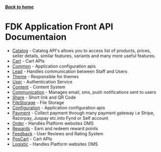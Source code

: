##### [Back to home](../../README.md)

# FDK Application Front API Documentaion


* [Catalog](CatalogReadme.md) - Catalog API's allows you to access list of products, prices, seller details, similar features, variants and many more useful features.  
* [Cart](CartReadme.md) - Cart APIs 
* [Common](CommonReadme.md) - Application configuration apis 
* [Lead](LeadReadme.md) - Handles communication between Staff and Users 
* [Theme](ThemeReadme.md) - Responsible for themes 
* [User](UserReadme.md) - Authentication Service 
* [Content](ContentReadme.md) - Content System 
* [Communication](CommunicationReadme.md) - Manages email, sms, push notifications sent to users 
* [Share](ShareReadme.md) - Short link and QR Code 
* [FileStorage](FileStorageReadme.md) - File Storage 
* [Configuration](ConfigurationReadme.md) - Application configuration apis 
* [Payment](PaymentReadme.md) - Collect payment through many payment gateway i.e Stripe, Razorpay, Juspay etc.into Fynd or Self account 
* [Order](OrderReadme.md) - Handles Platform websites OMS 
* [Rewards](RewardsReadme.md) - Earn and redeem reward points 
* [Feedback](FeedbackReadme.md) - User Reviews and Rating System 
* [PosCart](PosCartReadme.md) - Cart APIs 
* [Logistic](LogisticReadme.md) - Handles Platform websites OMS 

